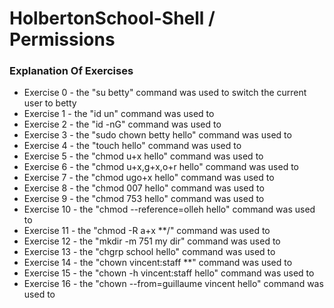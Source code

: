 # HolbertonSchool-Shell / Permissions

### Explanation Of Exercises
* Exercise 0 - the "su betty" command was used to switch the current user to betty
* Exercise 1 - the "id un" command was used to 
* Exercise 2 - the "id -nG" command was used to 
* Exercise 3 - the "sudo chown betty hello" command was used to
* Exercise 4 - the "touch hello" command was used to
* Exercise 5 - the "chmod u+x hello" command was used to
* Exercise 6 - the "chmod u+x,g+x,o+r hello" command was used to
* Exercise 7 - the "chmod ugo+x hello" command was used to
* Exercise 8 - the "chmod 007 hello" command was used to
* Exercise 9 - the "chmod 753 hello" command was used to
* Exercise 10 - the "chmod --reference=olleh hello" command was used to
* Exercise 11 - the "chmod -R a+x **/" command was used to
* Exercise 12 - the "mkdir -m 751 my dir" command was used to
* Exercise 13 - the "chgrp school hello" command was used to
* Exercise 14 - the "chown vincent:staff **" command was used to
* Exercise 15 - the "chown -h vincent:staff hello" command was used to
* Exercise 16 - the "chown --from=guillaume vincent hello" command was used to
